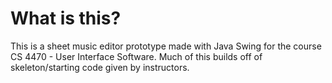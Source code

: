 # What is this?
This is a sheet music editor prototype made with Java Swing for the course CS 4470 - User Interface Software. Much of this builds off of skeleton/starting code given by instructors.
